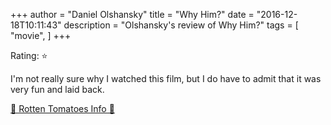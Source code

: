 +++
author = "Daniel Olshansky"
title = "Why Him?"
date = "2016-12-18T10:11:43"
description = "Olshansky's review of Why Him?"
tags = [
    "movie",
]
+++

Rating: ⭐

I'm not really sure why I watched this film, but I do have to admit that it was very fun and laid back.

[🍅 Rotten Tomatoes Info 🍅](https://www.rottentomatoes.com//m/why_him)